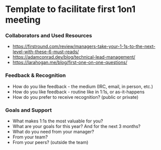# Template to facilitate first 1on1 meeting

### Collaborators and Used Resources
- https://firstround.com/review/managers-take-your-1-1s-to-the-next-level-with-these-6-must-reads/
- https://adamconrad.dev/blog/technical-lead-management/
- https://larahogan.me/blog/first-one-on-one-questions/

### Feedback & Recognition
- How do you like feedback - the medium (IRC, email, in person, etc.)
- How do you like feedback - routine like in 1:1s, or as-it-happens
- How do you prefer to receive recognition? (public or private)

### Goals and Support
- What makes 1:1s the most valuable for you?
- What are your goals for this year? And for the next 3 months? 
- What do you need from your manager?
- From your team? 
- From your peers? (outside the team)
